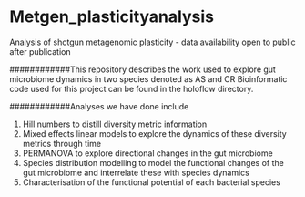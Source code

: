 # Metgen_plasticityanalysis
Analysis of shotgun metagenomic plasticity - data availability open to public after publication

############This repository describes the work used to explore gut microbiome dynamics in two species denoted as AS and CR
Bioinformatic code used for this project can be found in the holoflow directory.

############Analyses we have done include

1. Hill numbers to distill diversity metric information
2. Mixed effects linear models to explore the dynamics of these diversity metrics through time
3. PERMANOVA to explore directional changes in the gut microbiome
4. Species distribution modelling to model the functional changes of the gut microbiome and interrelate these with species dynamics
5. Characterisation of the functional potential of each bacterial species
